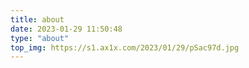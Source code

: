 ```yaml
---
title: about
date: 2023-01-29 11:50:48
type: "about"
top_img: https://s1.ax1x.com/2023/01/29/pSac97d.jpg
---
```

